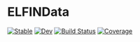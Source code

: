 # ELFINData

[![Stable](https://img.shields.io/badge/docs-stable-blue.svg)](https://Beforerr.github.io/ELFINData.jl/stable/)
[![Dev](https://img.shields.io/badge/docs-dev-blue.svg)](https://Beforerr.github.io/ELFINData.jl/dev/)
[![Build Status](https://github.com/Beforerr/ELFINData.jl/actions/workflows/CI.yml/badge.svg?branch=main)](https://github.com/Beforerr/ELFINData.jl/actions/workflows/CI.yml?query=branch%3Amain)
[![Coverage](https://codecov.io/gh/Beforerr/ELFINData.jl/branch/main/graph/badge.svg)](https://codecov.io/gh/Beforerr/ELFINData.jl)
